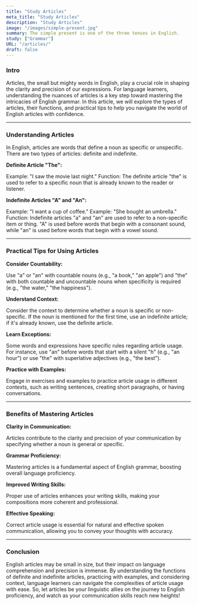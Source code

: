 ```yaml
---
title: "Study Articles"
meta_title: "Study Articles"
description: "Study Articles"
image: "/images/simple-present.jpg"
summary: The simple present is one of the three tenses in English.
study: ["Grammar"]
URL: "/articles/"
draft: false
---
```


### Intro 

Articles, the small but mighty words in English, play a crucial role in shaping the clarity and precision of our expressions. For language learners, understanding the nuances of articles is a key step toward mastering the intricacies of English grammar. In this article, we will explore the types of articles, their functions, and practical tips to help you navigate the world of English articles with confidence.

<hr>

### Understanding Articles

In English, articles are words that define a noun as specific or unspecific. There are two types of articles: definite and indefinite.

**Definite Article "The":**

Example: "I saw the movie last night."
Function: The definite article "the" is used to refer to a specific noun that is already known to the reader or listener.

**Indefinite Articles "A" and "An":**

Example: "I want a cup of coffee."
Example: "She bought an umbrella."
Function: Indefinite articles "a" and "an" are used to refer to a non-specific item or thing. "A" is used before words that begin with a consonant sound, while "an" is used before words that begin with a vowel sound.

<hr>

### Practical Tips for Using Articles

**Consider Countability:**

Use "a" or "an" with countable nouns (e.g., "a book," "an apple") and "the" with both countable and uncountable nouns when specificity is required (e.g., "the water," "the happiness").

**Understand Context:**

Consider the context to determine whether a noun is specific or non-specific. If the noun is mentioned for the first time, use an indefinite article; if it's already known, use the definite article.

**Learn Exceptions:**

Some words and expressions have specific rules regarding article usage. For instance, use "an" before words that start with a silent "h" (e.g., "an hour") or use "the" with superlative adjectives (e.g., "the best").

**Practice with Examples:**

Engage in exercises and examples to practice article usage in different contexts, such as writing sentences, creating short paragraphs, or having conversations.

<hr>

### Benefits of Mastering Articles

**Clarity in Communication:**

Articles contribute to the clarity and precision of your communication by specifying whether a noun is general or specific.

**Grammar Proficiency:**

Mastering articles is a fundamental aspect of English grammar, boosting overall language proficiency.

**Improved Writing Skills:**

Proper use of articles enhances your writing skills, making your compositions more coherent and professional.

**Effective Speaking:**

Correct article usage is essential for natural and effective spoken communication, allowing you to convey your thoughts with accuracy.

<hr>

### Conclusion

English articles may be small in size, but their impact on language comprehension and precision is immense. By understanding the functions of definite and indefinite articles, practicing with examples, and considering context, language learners can navigate the complexities of article usage with ease. So, let articles be your linguistic allies on the journey to English proficiency, and watch as your communication skills reach new heights!